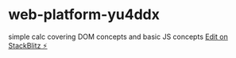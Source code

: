 # web-platform-yu4ddx

simple calc covering DOM concepts and basic JS concepts
[Edit on StackBlitz ⚡️](https://stackblitz.com/edit/web-platform-yu4ddx)
